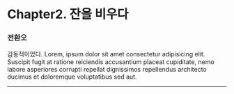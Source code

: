 # Chapter2. 잔을 비우다
  
 <!--위쪽에 써주세요 --> 
 <!-- example -->

### 전환오    

 감동적이었다. Lorem, ipsum dolor sit amet consectetur adipisicing elit. Suscipit fugit at ratione reiciendis accusantium placeat cupiditate, nemo labore asperiores corrupti repellat dignissimos repellendus architecto ducimus et doloremque voluptatibus sed aut.

--- 
